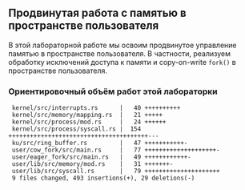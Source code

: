 ## Продвинутая работа с памятью в пространстве пользователя

В этой лабораторной работе мы освоим продвинутое управление памятью в пространстве пользователя.
В частности, реализуем обработку исключений доступа к памяти и copy-on-write `fork()` в пространстве пользователя.


### Ориентировочный объём работ этой лабораторки

```console
 kernel/src/interrupts.rs      |   40 ++++++++++
 kernel/src/memory/mapping.rs  |   21 +++++
 kernel/src/process/mod.rs     |   24 ++++++
 kernel/src/process/syscall.rs |  154 +++++++++++++++++++++++++++++++++++++++---
 ku/src/ring_buffer.rs         |   47 +++++++++++-
 user/cow_fork/src/main.rs     |   77 ++++++++++++++++++++-
 user/eager_fork/src/main.rs   |   49 ++++++++++++-
 user/lib/src/memory/mod.rs    |   31 +++++++-
 user/lib/src/syscall.rs       |   79 +++++++++++++++++++++
 9 files changed, 493 insertions(+), 29 deletions(-)
```
